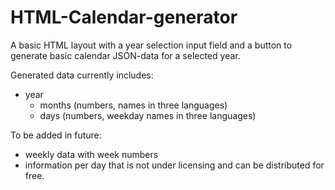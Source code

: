 # HTML-Calendar-generator
A basic HTML layout with a year selection input field and a button to generate basic calendar JSON-data for a selected year.

Generated data currently includes:
- year
  - months (numbers, names in three languages)
  - days (numbers, weekday names in three languages)


To be added in future:
- weekly data with week numbers
- information per day that is not under licensing and can be distributed for free.
